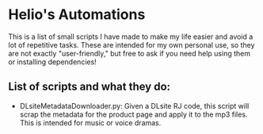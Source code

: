 # Helio's Automations
This is a list of small scripts I have made to make my life easier and avoid a lot of repetitive tasks. These are intended for my own personal use, so they are not exactly "user-friendly," but free to ask if you need help using them or installing dependencies!
## List of scripts and what they do:
* DLsiteMetadataDownloader.py: Given a DLsite RJ code, this script will scrap the metadata for the product page and apply it to the mp3 files. This is intended for music or voice dramas.
